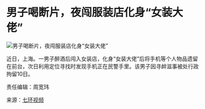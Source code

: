 # 男子喝断片，夜闯服装店化身“女装大佬”

![男子喝断片，夜闯服装店化身“女装大佬”](https://image.thepaper.cn/image/34/261/526.jpg)

近日，上海。一男子醉酒后闯入女装店，化身“女装大佬”后将手机等个人物品遗留在前台，次日利用定位寻找时发现手机正在民警手里。该男子因寻衅滋事被处行政拘留10日。

责任编辑：周宽玮

来源：[七环视频](https://www.thepaper.cn/list_26913)
<!-- tcd_original_link https://m.thepaper.cn/newsDetail_forward_4688948 -->
